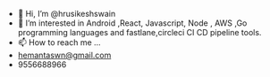 - 👋 Hi, I’m @hrusikeshswain
- 👀 I’m  interested in Android ,React, Javascript, Node , AWS ,Go programming languages and fastlane,circleci CI CD pipeline tools. 
- 📫 How to reach me ...
- hemantaswn@gmail.com
- 9556688966

<!---
hrusikeshswain/hrusikeshswain is a ✨ special ✨ repository because its `README.md` (this file) appears on your GitHub profile.
You can click the Preview link to take a look at your changes.
--->
